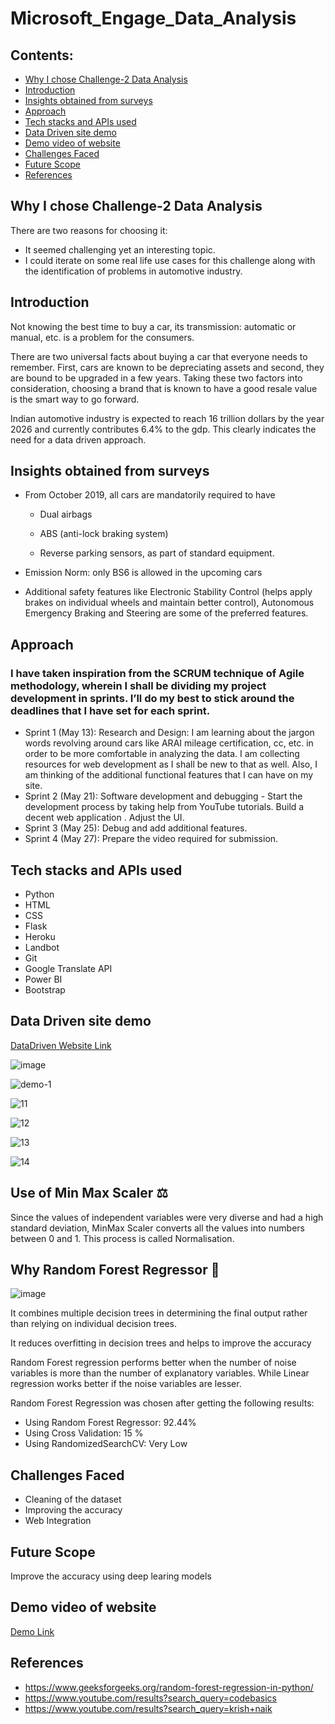 # Microsoft_Engage_Data_Analysis

## Contents:
* [Why I chose Challenge-2 Data Analysis](#why-i-chose-challenge-2-data-analysis)
* [Introduction](#introduction)
* [Insights obtained from surveys](#insights-obtained-from-surveys)
* [Approach](#approach)
* [Tech stacks and APIs used](#tech-stacks-and-apis-used)
* [Data Driven site demo](#data-driven-site-demo)
* [Demo video of website](#demo-video-of-website)
* [Challenges Faced](#challenges-faced)
* [Future Scope](#future-scope)
* [References](#references)

## Why I chose Challenge-2 Data Analysis
There are two reasons for choosing it:
* It seemed challenging yet an interesting topic.
* I could iterate on some real life use cases for this challenge along with the identification of problems in automotive industry.

## Introduction
Not knowing the best time to buy a car, its transmission: automatic or manual, etc. is a problem for the consumers.

There are two universal facts about buying a car that everyone needs to remember. 
First, cars are known to be depreciating assets and second, they are bound to be upgraded in a few years. Taking these two factors into consideration, choosing a brand that is known to have a good resale value is the smart way to go forward.

Indian automotive industry is expected to reach 16 trillion dollars by the year 2026 and currently contributes 6.4% to the gdp.
This clearly indicates the need for a data driven approach.

## Insights obtained from surveys

- From October 2019, all cars are mandatorily required to have

   - Dual airbags

   - ABS (anti-lock braking system)

   - Reverse parking sensors, as part of standard equipment. 
- Emission Norm: only BS6 is allowed in the upcoming cars
- Additional safety features like Electronic Stability Control (helps apply brakes on individual wheels and maintain better control), Autonomous Emergency Braking and Steering are some of the preferred features.

## Approach
### I have taken inspiration from the SCRUM technique of Agile methodology, wherein I shall be dividing my project development in sprints. I’ll do my best to stick around the deadlines that I have set for each sprint.
* Sprint 1 (May 13): Research and Design: I am learning about the jargon words revolving around cars like ARAI mileage certification, cc, etc. in order to be more comfortable in analyzing the data. I am collecting resources for web development as I shall be new to that as well. Also, I am thinking of the additional functional features that I can have on my site.
* Sprint 2 (May 21): Software development and debugging - Start the development process by taking help from YouTube tutorials.  Build a decent web application . Adjust the UI.
* Sprint 3 (May 25): Debug and add additional features.
* Sprint 4 (May 27): Prepare the video required for submission. 

## Tech stacks and APIs used
* Python
* HTML
* CSS
* Flask
* Heroku
* Landbot
* Git
* Google Translate API
* Power BI
* Bootstrap

## Data Driven site demo
 [DataDriven Website Link](https://engage-datadriven.herokuapp.com/)
 
![image](https://user-images.githubusercontent.com/81467761/170885151-99dd5637-0031-489a-b4bf-6e240430c94a.png)

![demo-1](https://user-images.githubusercontent.com/81467761/170885196-f810b1ea-60da-44cd-81b4-808845b5bc0b.png)

![11 ](https://user-images.githubusercontent.com/81467761/170891334-62dab346-9371-4622-a4c2-3f9ac5b4711a.png)

![12 ](https://user-images.githubusercontent.com/81467761/170891335-6e5920d2-c700-4f89-b2a6-6eea99f17781.png)

![13](https://user-images.githubusercontent.com/81467761/170891338-6c939c48-c09a-47d7-8ca6-cf7fbf435f33.png)

![14](https://user-images.githubusercontent.com/81467761/170891341-bf46f226-35a1-4faa-8266-a8ae0edd88e5.png)


## Use of Min Max Scaler ⚖
Since the values of independent variables were very diverse and had a high standard deviation, MinMax Scaler converts all the values into numbers between 0 and 1. 
This process is called Normalisation.

## Why Random Forest Regressor 🌲

![image](https://user-images.githubusercontent.com/81467761/170891523-e48104d9-e835-4ddf-9278-94523f5713bd.png)

It combines multiple decision trees in determining the final output rather than relying on individual decision trees. 

It reduces overfitting in decision trees and helps to improve the accuracy

Random Forest regression performs better when the number of noise variables is more than the number of explanatory variables.
While Linear regression works better if the noise variables are lesser.

Random Forest Regression was chosen after getting the following results:

- Using Random Forest Regressor: 92.44%
- Using Cross Validation: 15 %
- Using RandomizedSearchCV: Very Low

## Challenges Faced
- Cleaning of the dataset
- Improving the accuracy
- Web Integration

## Future Scope
Improve the accuracy using deep learing models

## Demo video of website
[Demo Link](https://drive.google.com/file/d/1yMCUg_tKdn5dOqHGC4PK_dDEd1LmpR-p/view?usp=sharing)

## References
- https://www.geeksforgeeks.org/random-forest-regression-in-python/
- https://www.youtube.com/results?search_query=codebasics
- https://www.youtube.com/results?search_query=krish+naik

